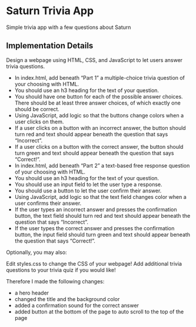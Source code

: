 # Saturn Trivia App
Simple trivia app with a few questions about Saturn

## Implementation Details 
Design a webpage using HTML, CSS, and JavaScript to let users answer trivia questions.

* In index.html, add beneath “Part 1” a multiple-choice trivia question of your choosing with HTML.
* You should use an h3 heading for the text of your question.
* You should have one button for each of the possible answer choices. There should be at least three answer choices, of which exactly one should be correct.
* Using JavaScript, add logic so that the buttons change colors when a user clicks on them.
* If a user clicks on a button with an incorrect answer, the button should turn red and text should appear beneath the question that says “Incorrect”.
* If a user clicks on a button with the correct answer, the button should turn green and text should appear beneath the question that says “Correct!”.
* In index.html, add beneath “Part 2” a text-based free response question of your choosing with HTML.
* You should use an h3 heading for the text of your question.
* You should use an input field to let the user type a response.
* You should use a button to let the user confirm their answer.
* Using JavaScript, add logic so that the text field changes color when a user confirms their answer.
* If the user types an incorrect answer and presses the confirmation button, the text field should turn red and text should appear beneath the question that says “Incorrect”.
* If the user types the correct answer and presses the confirmation button, the input field should turn green and text should appear beneath the question that says “Correct!”.

Optionally, you may also:

Edit styles.css to change the CSS of your webpage!
Add additional trivia questions to your trivia quiz if you would like!

Therefore I made the following changes:
* a hero header
* changed the title and the background color
* added a confirmation sound for the correct answer
* added button at the bottom of the page to auto scroll to the top of the page

